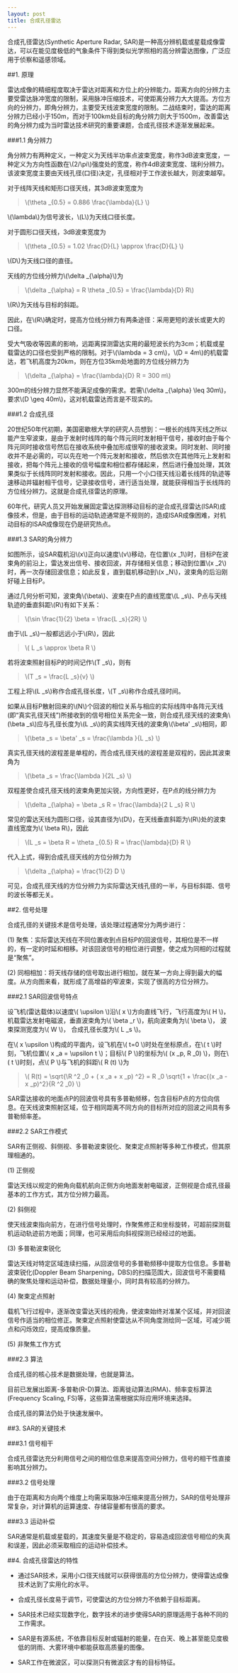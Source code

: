 ```yaml
---
layout: post
title: 合成孔径雷达
---
```


合成孔径雷达(Synthetic Aperture Radar, SAR)是一种高分辨机载或星载成像雷达，可以在能见度极低的气象条件下得到类似光学照相的高分辨雷达图像，广泛应用于侦察和遥感领域。

##1. 原理

雷达成像的精细程度取决于雷达对距离和方位上的分辨能力。距离方向的分辨力主要受雷达脉冲宽度的限制，采用脉冲压缩技术，可使距离分辨力大大提高。方位方向的分辨力，即角分辨力，主要受天线波束宽度的限制。二战结束时，雷达的距离分辨力已经小于150m，而对于100km处目标的角分辨力则大于1500m，改善雷达的角分辨力成为当时雷达技术研究的重要课题，合成孔径技术逐渐发展起来。

###1.1 角分辨力

角分辨力有两种定义，一种定义为天线半功率点波束宽度，称作3dB波束宽度，一种定义为方向性函数在\\(2/\pi\\)强度处的宽度，称作4dB波束宽度、瑞利分辨力。该波束宽度主要由天线孔径(口径)决定，孔径相对于工作波长越大，则波束越窄。

对于线阵天线和矩形口径天线，其3dB波束宽度为

>\\(\theta _{0.5} = 0.886 \frac{\lambda}{L} \\)

\\(\lambda\\)为信号波长，\\(L\\)为天线口径长度。

对于圆形口径天线，3dB波束宽度为

>\\(\theta _{0.5} = 1.02 \frac{D}{L} \approx \frac{D}{L} \\)

\\(D\\)为天线口径的直径。

天线的方位线分辨力\\(\delta _{\alpha}\\)为

>\\(\delta _{\alpha} = R \theta _{0.5} = \frac{\lambda}{D} R\\)

\\(R\\)为天线与目标的斜距。

因此，在\\(R\\)确定时，提高方位线分辨力有两条途径：采用更短的波长或更大的口径。

受大气吸收等因素的影响，远距离探测雷达实用的最短波长约为3cm；机载或星载雷达的口径也受到严格的限制。对于\\(\lambda = 3 cm\\)，\\(D = 4m\\)的机载雷达，若飞机高度为20km，则在方位35km处地面的方位线分辨力为

>\\(\delta _{\alpha} = \frac{\lambda}{D} R = 300 m\\)

300m的线分辨力显然不能满足成像的需求。若需\\(\delta _{\alpha} \leq 30m\\)，要求\\(D \geq 40m\\)，这对机载雷达而言是不现实的。

###1.2 合成孔径

20世纪50年代初期，美国密歇根大学的研究人员想到：一根长的线阵天线之所以能产生窄波束，是由于发射时线阵的每个阵元同时发射相干信号，接收时由于每个阵元同时接收信号然后在接收系统中叠加形成很窄的接收波束。同时发射、同时接收并不是必需的，可以先在地一个阵元发射和接收，然后依次在其他阵元上发射和接收，把每个阵元上接收的信号幅度和相位都存储起来，然后进行叠加处理，其效果类似于长线阵同时发射和接收。因此，只用一个小口径天线沿着长线阵的轨迹等速移动并辐射相干信号，记录接收信号，进行适当处理，就能获得相当于长线阵的方位线分辨力。这就是合成孔径雷达的原理。

60年代，研究人员又开始发展固定雷达探测移动目标的逆合成孔径雷达(ISAR)成像技术，但是，由于目标的运动轨迹通常是不规则的，造成ISAR成像困难，对机动目标的ISAR成像现在仍是研究热点。

###1.3 SAR的角分辨力

如图所示，设SAR载机沿\\(x\\)正向以速度\\(v\\)移动，在位置\\(x _1\\)时，目标P在波束角的前沿上，雷达发出信号、接收回波，并存储相关信息；移动到位置\\(x _2\\)时，再一次存储回波信息；如此反复，直到载机移动到\\(x _N\\)，波束角的后沿刚好碰上目标P。

通过几何分析可知，波束角\\(\beta\\)、波束在P点的直线宽度\\(L _s\\)、P点与天线轨迹的垂直斜距\\(R\\)有如下关系：

>\\(\sin \frac{1}{2} \beta = \frac{L _s}{2R} \\)

由于\\(L _s\\)一般都远远小于\\(R\\)，因此

>\\( L _s \approx \beta R \\)

若将波束照射目标P的时间记作\\(T _s\\)，则有

>\\(T _s = \frac{L _s}{v} \\)

工程上将\\(L _s\\)称作合成孔径长度，\\(T _s\\)称作合成孔径时间。

如果从目标P散射回来的\\(N\\)个回波的相位关系与相应的实际线阵中各阵元天线(即“真实孔径天线”)所接收到的信号相位关系完全一致，则合成孔径天线的波束角\\(\beta _s\\)应与孔径长度为\\(L _s\\)的真实线阵天线的波束角\\(\beta' _s\\)相同，即

>\\(\beta _s = \beta' _s = \frac{\lambda }{L _s} \\)

真实孔径天线的波程差是单程的，而合成孔径天线的波程差是双程的，因此其波束角为

>\\(\beta _s = \frac{\lambda }{2L _s} \\)

双程差使合成孔径天线的波束角更加尖锐，方向性更好，在P点的线分辨力为

>\\(\delta _{\alpha} = \beta _s R = \frac{\lambda}{2 L _s} R \\)

常见的雷达天线为圆形口径，设其直径为\\(D\\)，在天线垂直斜距为\\(R\\)处的波束直线宽度为\\( \beta R\\)，因此

>\\(L _s = \beta R = \theta _{0.5} R = \frac{\lambda}{D} R \\)

代入上式，得到合成孔径天线的方位分辨力为

>\\(\delta _{\alpha} = \frac{1}{2} D \\)

可见，合成孔径天线的方位分辨力为实际雷达天线孔径的一半，与目标斜距、信号的波长等都无关。

##2. 信号处理

合成孔径的关键技术是信号处理，该处理过程通常分为两步进行：

(1)  聚焦：实际雷达天线在不同位置收到点目标P的回波信号，其相位是不一样的，有一定的时延和相移。对该回波信号的相位进行调整，使之成为同相的过程就是“聚焦”。

(2)  同相相加：将天线存储的信号取出进行相加，就在某一方向上得到最大的幅度。从方向图来看，就形成了高增益的窄波束，实现了很高的方位分辨力。

###2.1 SAR回波信号特点

设飞机(雷达载体)以速度\\( \upsilon \\)沿\\( x \\)方向直线飞行，飞行高度为\\( H \\)，机载雷达发射电磁波，垂直波束角为\\( \beta _r \\)，航向波束角为\\( \beta \\)， 波束探测宽度为\\( W \\)， 合成孔径长度为\\( L _s \\)。

在\\( x \upsilon \\)构成的平面内，设飞机在\\( t=0 \\)时处在坐标原点，在\\( t \\)时刻，飞机位置\\( x _a = \upsilon t \\)；目标\\( P \\)的坐标为\\( (x _p, R _0) \\)，则在\\( t \\)时刻，点\\( P \\)与飞机的斜距\\( R (t) \\)为

>\\( R(t) = \sqrt{\R ^2 _0 + ( x _a + x _p) ^2} = R _0 \sqrt{1 + \frac{(x _a - x _p)^2}{R ^2  _0} \\)

SAR雷达接收的地面点P的回波信号具有多普勒频移，包含目标P点的方位向信息。在天线波束照射区域，位于相同距离不同方向的目标所对应的回波之间具有多普勒频率差。

###2.2 SAR工作模式

SAR有正侧视、斜侧视、多普勒波束锐化、聚束定点照射等多种工作模式，但其原理相通的。

(1) 正侧视

雷达天线以规定的俯角向载机航向正侧方向地面发射电磁波，正侧视是合成孔径最基本的工作方式，其方位分辨力最高。

(2) 斜侧视

使天线波束指向前方，在进行信号处理时，作聚焦修正和坐标旋转，可超前探测载机运动轨迹前方地面；同理，也可采用后向斜视探测已经经过的地面。

(3) 多普勒波束锐化

雷达天线对特定区域连续扫描，从回波信号的多普勒频移中提取方位信息。多普勒波束锐化(Doppler Beam Sharpening，DBS)的扫描范围大，回波信号不需要精确的聚焦处理和运动补偿，数据处理量小，同时具有较高的分辨力。

(4) 聚束定点照射

载机飞行过程中，逐渐改变雷达天线的视角，使波束始终对准某个区域，并对回波信号作适当的相位修正。聚束定点照射使雷达从不同角度测绘同一区域，可减少斑点和闪烁效应，提高成像质量。

(5) 非聚焦工作方式





###2.3 算法

合成孔径的核心技术是数据处理，也就是算法。

目前已发展出距离-多普勒(R-D)算法、距离徙动算法(RMA)、频率变标算法(Frequency Scaling, FS)等，这些算法需根据实际应用环境来选择。

合成孔径的算法仍处于快速发展中。

##3. SAR的关键技术

###3.1 信号相干

合成孔径雷达充分利用信号之间的相位信息来提高空间分辨力，信号的相干性直接影响其分辨力。

###3.2 信号处理

由于在距离和方向两个维度上均需采取脉冲压缩来提高分辨力，SAR的信号处理非常复杂，对计算机的运算速度、存储容量都有很高的要求。

###3.3 运动补偿

SAR通常是机载或星载的，其速度矢量是不稳定的，容易造成回波信号相位的失真和误差，因此必须采取相应的运动补偿技术。

##4. 合成孔径雷达的特性

+ 通过SAR技术，采用小口径天线就可以获得很高的方位分辨力，使得雷达成像技术达到了实用化的水平。

+ 合成孔径长度易于调节，可使雷达的方位分辨力不依赖于目标距离。

+ SAR技术已经实现数字化，数字技术的进步使得SAR的原理适用于各种不同的工作需求。

+ SAR是有源系统，不依靠目标反射或辐射的能量，在白天、晚上甚至能见度极低的阴雨、大雾环境中都能获取高质量的图像。

+ SAR工作在微波区，可以探测只有微波区才有的目标特征。

